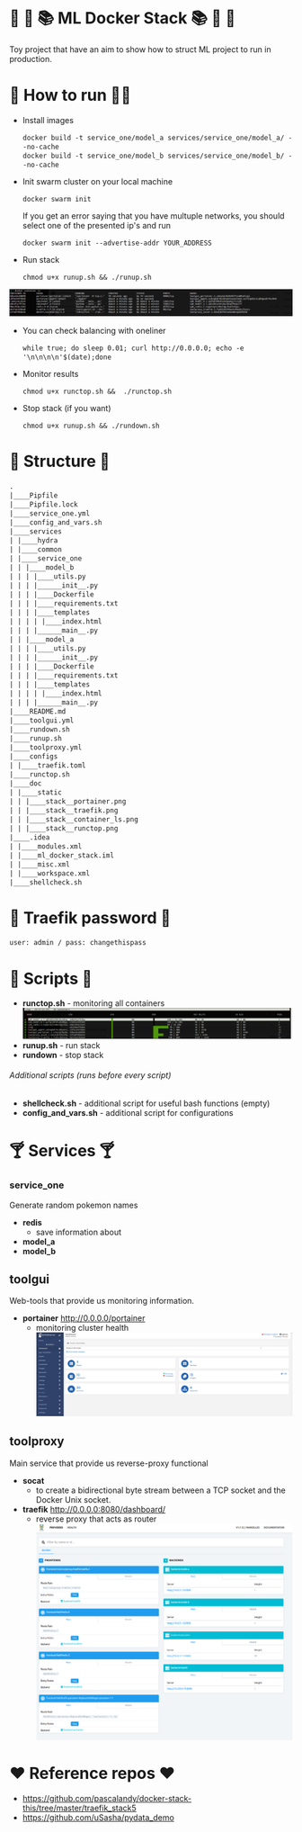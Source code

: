 # 🤖 🐋 📚 ML Docker Stack 📚 🐋 🤖
Toy project that have an aim to show how to struct ML project to run in production.

# 🏃‍ How to run 🏃‍♀️

- Install images
    ```
    docker build -t service_one/model_a services/service_one/model_a/ --no-cache
    docker build -t service_one/model_b services/service_one/model_b/ --no-cache
    ```

- Init swarm cluster on your local machine
    ```
    docker swarm init
    ```
    If you get an error saying that you have multuple networks, you should select 
    one of the presented ip's and run
    ```
    docker swarm init --advertise-addr YOUR_ADDRESS
    ```

- Run stack
    ```
    chmod u+x runup.sh && ./runup.sh
    ```

![](./doc/static/stack__container_ls.png)

- You can check balancing with oneliner
    ```
    while true; do sleep 0.01; curl http://0.0.0.0; echo -e '\n\n\n\n'$(date);done
    ```

- Monitor results
    ```
    chmod u+x runctop.sh &&  ./runctop.sh
    ```
    
- Stop stack (if you want)
    ```
    chmod u+x runup.sh && ./rundown.sh
    ```

# 🌲 Structure 🌲
```
.
|____Pipfile
|____Pipfile.lock
|____service_one.yml
|____config_and_vars.sh
|____services
| |____hydra
| |____common
| |____service_one
| | |____model_b
| | | |____utils.py
| | | |______init__.py
| | | |____Dockerfile
| | | |____requirements.txt
| | | |____templates
| | | | |____index.html
| | | |______main__.py
| | |____model_a
| | | |____utils.py
| | | |______init__.py
| | | |____Dockerfile
| | | |____requirements.txt
| | | |____templates
| | | | |____index.html
| | | |______main__.py
|____README.md
|____toolgui.yml
|____rundown.sh
|____runup.sh
|____toolproxy.yml
|____configs
| |____traefik.toml
|____runctop.sh
|____doc
| |____static
| | |____stack__portainer.png
| | |____stack__traefik.png
| | |____stack__container_ls.png
| | |____stack__runctop.png
|____.idea
| |____modules.xml
| |____ml_docker_stack.iml
| |____misc.xml
| |____workspace.xml
|____shellcheck.sh
```

# 🔐 Traefik password 🔐
```
user: admin / pass: changethispass
```

# 📜 Scripts 📜
- **runctop.sh** - monitoring all containers
![](./doc/static/stack__runctop.png)
- **runup.sh** - run stack
- **rundown** - stop stack

###### Additional scripts (runs before every script)
- **shellcheck.sh** - additional script for useful bash functions (empty)
- **config_and_vars.sh** - additional script for configurations


# 🍸 Services 🍸
### service_one
Generate random pokemon names
- **redis**
    - save information about
- **model_a**
- **model_b**

## toolgui
Web-tools that provide us monitoring information.
- **portainer** http://0.0.0.0/portainer
    - monitoring cluster health
![](./doc/static/stack__portainer.png)
## toolproxy
Main service that provide us reverse-proxy functional
- **socat**
    - to create a bidirectional byte stream between a TCP socket and the Docker Unix socket.
- **traefik** http://0.0.0.0:8080/dashboard/
    - reverse proxy that acts as router
![](./doc/static/stack__traefik.png)



# ❤ Reference repos ❤
- https://github.com/pascalandy/docker-stack-this/tree/master/traefik_stack5
- https://github.com/uSasha/pydata_demo
